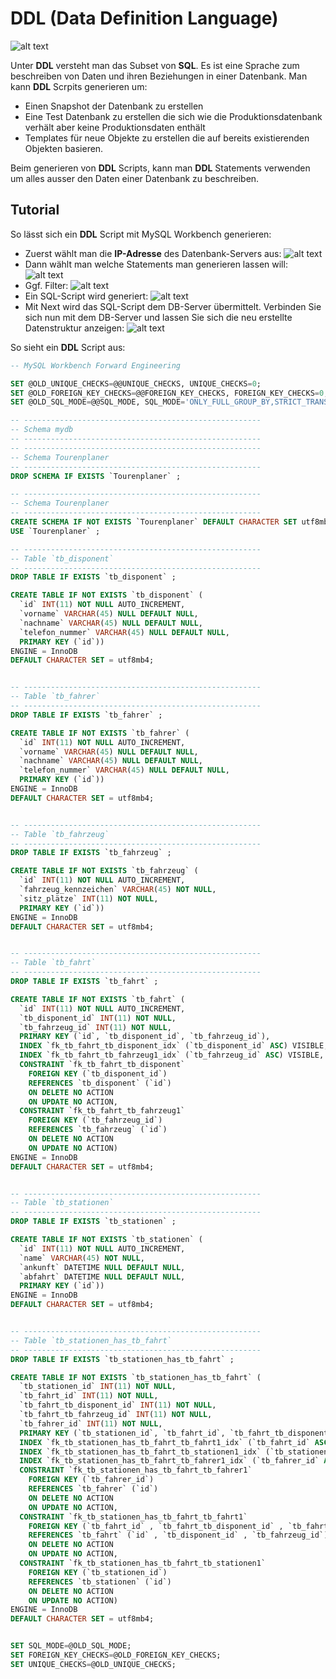 # DDL (Data Definition Language)

![alt text](../../x_ressources/ddl.png)

Unter **DDL** versteht man das Subset von **SQL**. Es ist eine Sprache zum beschreiben von Daten und ihren Beziehungen in einer Datenbank.
Man kann **DDL** Scrpits generieren um:

- Einen Snapshot der Datenbank zu erstellen
- Eine Test Datenbank zu erstellen die sich wie die Produktionsdatenbank verhält aber keine Produktionsdaten enthält
- Templates für neue Objekte zu erstellen die auf bereits existierenden Objekten basieren.

Beim generieren von **DDL** Scripts, kann man **DDL** Statements verwenden um alles ausser den Daten einer Datenbank zu beschreiben.

## Tutorial

So lässt sich ein **DDL** Script mit MySQL Workbench generieren:

- Zuerst wählt man die **IP-Adresse** des Datenbank-Servers aus:
  ![alt text](../../x_ressources/1d.png)
- Dann wählt man welche Statements man generieren lassen will:
  ![alt text](../../x_ressources/2d.png)
- Ggf. Filter:
  ![alt text](../../x_ressources/3d.png)
- Ein SQL-Script wird generiert:
  ![alt text](../../x_ressources/4d.png)
- Mit Next wird das SQL-Script dem DB-Server übermittelt. Verbinden Sie sich nun mit dem DB-Server und lassen Sie sich die neu erstellte Datenstruktur anzeigen:
  ![alt text](../../x_ressources/5d.png)

So sieht ein **DDL** Script aus:

```sql
-- MySQL Workbench Forward Engineering

SET @OLD_UNIQUE_CHECKS=@@UNIQUE_CHECKS, UNIQUE_CHECKS=0;
SET @OLD_FOREIGN_KEY_CHECKS=@@FOREIGN_KEY_CHECKS, FOREIGN_KEY_CHECKS=0;
SET @OLD_SQL_MODE=@@SQL_MODE, SQL_MODE='ONLY_FULL_GROUP_BY,STRICT_TRANS_TABLES,NO_ZERO_IN_DATE,NO_ZERO_DATE,ERROR_FOR_DIVISION_BY_ZERO,NO_ENGINE_SUBSTITUTION';

-- -----------------------------------------------------
-- Schema mydb
-- -----------------------------------------------------
-- -----------------------------------------------------
-- Schema Tourenplaner
-- -----------------------------------------------------
DROP SCHEMA IF EXISTS `Tourenplaner` ;

-- -----------------------------------------------------
-- Schema Tourenplaner
-- -----------------------------------------------------
CREATE SCHEMA IF NOT EXISTS `Tourenplaner` DEFAULT CHARACTER SET utf8mb4 ;
USE `Tourenplaner` ;

-- -----------------------------------------------------
-- Table `tb_disponent`
-- -----------------------------------------------------
DROP TABLE IF EXISTS `tb_disponent` ;

CREATE TABLE IF NOT EXISTS `tb_disponent` (
  `id` INT(11) NOT NULL AUTO_INCREMENT,
  `vorname` VARCHAR(45) NULL DEFAULT NULL,
  `nachname` VARCHAR(45) NULL DEFAULT NULL,
  `telefon_nummer` VARCHAR(45) NULL DEFAULT NULL,
  PRIMARY KEY (`id`))
ENGINE = InnoDB
DEFAULT CHARACTER SET = utf8mb4;


-- -----------------------------------------------------
-- Table `tb_fahrer`
-- -----------------------------------------------------
DROP TABLE IF EXISTS `tb_fahrer` ;

CREATE TABLE IF NOT EXISTS `tb_fahrer` (
  `id` INT(11) NOT NULL AUTO_INCREMENT,
  `vorname` VARCHAR(45) NULL DEFAULT NULL,
  `nachname` VARCHAR(45) NULL DEFAULT NULL,
  `telefon_nummer` VARCHAR(45) NULL DEFAULT NULL,
  PRIMARY KEY (`id`))
ENGINE = InnoDB
DEFAULT CHARACTER SET = utf8mb4;


-- -----------------------------------------------------
-- Table `tb_fahrzeug`
-- -----------------------------------------------------
DROP TABLE IF EXISTS `tb_fahrzeug` ;

CREATE TABLE IF NOT EXISTS `tb_fahrzeug` (
  `id` INT(11) NOT NULL AUTO_INCREMENT,
  `fahrzeug_kennzeichen` VARCHAR(45) NOT NULL,
  `sitz_plätze` INT(11) NOT NULL,
  PRIMARY KEY (`id`))
ENGINE = InnoDB
DEFAULT CHARACTER SET = utf8mb4;


-- -----------------------------------------------------
-- Table `tb_fahrt`
-- -----------------------------------------------------
DROP TABLE IF EXISTS `tb_fahrt` ;

CREATE TABLE IF NOT EXISTS `tb_fahrt` (
  `id` INT(11) NOT NULL AUTO_INCREMENT,
  `tb_disponent_id` INT(11) NOT NULL,
  `tb_fahrzeug_id` INT(11) NOT NULL,
  PRIMARY KEY (`id`, `tb_disponent_id`, `tb_fahrzeug_id`),
  INDEX `fk_tb_fahrt_tb_disponent_idx` (`tb_disponent_id` ASC) VISIBLE,
  INDEX `fk_tb_fahrt_tb_fahrzeug1_idx` (`tb_fahrzeug_id` ASC) VISIBLE,
  CONSTRAINT `fk_tb_fahrt_tb_disponent`
    FOREIGN KEY (`tb_disponent_id`)
    REFERENCES `tb_disponent` (`id`)
    ON DELETE NO ACTION
    ON UPDATE NO ACTION,
  CONSTRAINT `fk_tb_fahrt_tb_fahrzeug1`
    FOREIGN KEY (`tb_fahrzeug_id`)
    REFERENCES `tb_fahrzeug` (`id`)
    ON DELETE NO ACTION
    ON UPDATE NO ACTION)
ENGINE = InnoDB
DEFAULT CHARACTER SET = utf8mb4;


-- -----------------------------------------------------
-- Table `tb_stationen`
-- -----------------------------------------------------
DROP TABLE IF EXISTS `tb_stationen` ;

CREATE TABLE IF NOT EXISTS `tb_stationen` (
  `id` INT(11) NOT NULL AUTO_INCREMENT,
  `name` VARCHAR(45) NOT NULL,
  `ankunft` DATETIME NULL DEFAULT NULL,
  `abfahrt` DATETIME NULL DEFAULT NULL,
  PRIMARY KEY (`id`))
ENGINE = InnoDB
DEFAULT CHARACTER SET = utf8mb4;


-- -----------------------------------------------------
-- Table `tb_stationen_has_tb_fahrt`
-- -----------------------------------------------------
DROP TABLE IF EXISTS `tb_stationen_has_tb_fahrt` ;

CREATE TABLE IF NOT EXISTS `tb_stationen_has_tb_fahrt` (
  `tb_stationen_id` INT(11) NOT NULL,
  `tb_fahrt_id` INT(11) NOT NULL,
  `tb_fahrt_tb_disponent_id` INT(11) NOT NULL,
  `tb_fahrt_tb_fahrzeug_id` INT(11) NOT NULL,
  `tb_fahrer_id` INT(11) NOT NULL,
  PRIMARY KEY (`tb_stationen_id`, `tb_fahrt_id`, `tb_fahrt_tb_disponent_id`, `tb_fahrt_tb_fahrzeug_id`, `tb_fahrer_id`),
  INDEX `fk_tb_stationen_has_tb_fahrt_tb_fahrt1_idx` (`tb_fahrt_id` ASC, `tb_fahrt_tb_disponent_id` ASC, `tb_fahrt_tb_fahrzeug_id` ASC) VISIBLE,
  INDEX `fk_tb_stationen_has_tb_fahrt_tb_stationen1_idx` (`tb_stationen_id` ASC) VISIBLE,
  INDEX `fk_tb_stationen_has_tb_fahrt_tb_fahrer1_idx` (`tb_fahrer_id` ASC) VISIBLE,
  CONSTRAINT `fk_tb_stationen_has_tb_fahrt_tb_fahrer1`
    FOREIGN KEY (`tb_fahrer_id`)
    REFERENCES `tb_fahrer` (`id`)
    ON DELETE NO ACTION
    ON UPDATE NO ACTION,
  CONSTRAINT `fk_tb_stationen_has_tb_fahrt_tb_fahrt1`
    FOREIGN KEY (`tb_fahrt_id` , `tb_fahrt_tb_disponent_id` , `tb_fahrt_tb_fahrzeug_id`)
    REFERENCES `tb_fahrt` (`id` , `tb_disponent_id` , `tb_fahrzeug_id`)
    ON DELETE NO ACTION
    ON UPDATE NO ACTION,
  CONSTRAINT `fk_tb_stationen_has_tb_fahrt_tb_stationen1`
    FOREIGN KEY (`tb_stationen_id`)
    REFERENCES `tb_stationen` (`id`)
    ON DELETE NO ACTION
    ON UPDATE NO ACTION)
ENGINE = InnoDB
DEFAULT CHARACTER SET = utf8mb4;


SET SQL_MODE=@OLD_SQL_MODE;
SET FOREIGN_KEY_CHECKS=@OLD_FOREIGN_KEY_CHECKS;
SET UNIQUE_CHECKS=@OLD_UNIQUE_CHECKS;
```
